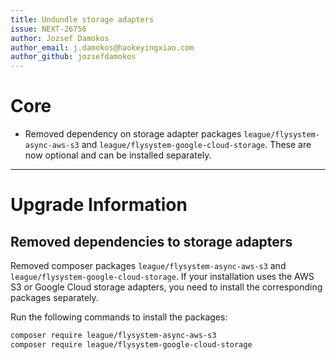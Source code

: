 ```yaml
---
title: Undundle storage adapters
issue: NEXT-26756
author: Jozsef Damokos
author_email: j.damokos@haokeyingxiao.com
author_github: jozsefdamokos
---
```

# Core
* Removed dependency on storage adapter packages `league/flysystem-async-aws-s3` and `league/flysystem-google-cloud-storage`. These are now optional and can be installed separately.
___
# Upgrade Information
## Removed dependencies to storage adapters
Removed composer packages `league/flysystem-async-aws-s3` and `league/flysystem-google-cloud-storage`. If your installation uses the AWS S3 or Google Cloud storage adapters, you need to install the corresponding packages separately.

Run the following commands to install the packages:
```bash
composer require league/flysystem-async-aws-s3
composer require league/flysystem-google-cloud-storage
```

